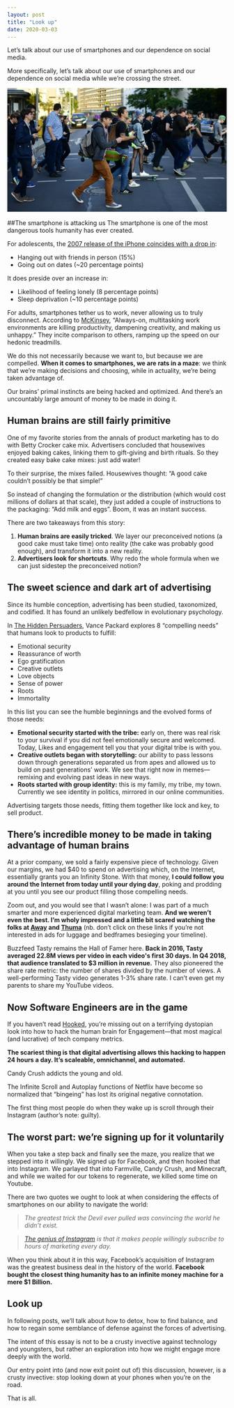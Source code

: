```yaml
---
layout: post
title: "Look up"
date: 2020-03-03
---
```


Let’s talk about our use of smartphones and our dependence on social media. 

More specifically, let’s talk about our use of smartphones and our dependence on social media while we’re crossing the street.


![Distracted Walking](/assets/images/distracted_walking.jpeg)


##The smartphone is attacking us
The smartphone is one of the most dangerous tools humanity has ever created. 

For adolescents, the [2007 release of the iPhone coincides with a drop in](https://www.theatlantic.com/magazine/archive/2017/09/has-the-smartphone-destroyed-a-generation/534198/):
* Hanging out with friends in person (15%)
* Going out on dates (~20 percentage points)

It does preside over an increase in:
* Likelihood of feeling lonely (8 percentage points)
* Sleep deprivation (~10 percentage points)

For adults, smartphones tether us to work, never allowing us to truly disconnect. According to [McKinsey](https://www.mckinsey.com/business-functions/organization/our-insights/recovering-from-information-overload), “Always-on, multitasking work environments are killing productivity, dampening creativity, and making us unhappy.” They incite comparison to others, ramping up the speed on our hedonic treadmills. 

We do this not necessarily because we want to, but because we are compelled. **When it comes to smartphones, we are rats in a maze**: we think that we’re making decisions and choosing, while in actuality, we’re being taken advantage of. 

Our brains’ primal instincts are being hacked and optimized. And there’s an uncountably large amount of money to be made in doing it. 


## Human brains are still fairly primitive
One of my favorite stories from the annals of product marketing has to do with Betty Crocker cake mix. Advertisers concluded that housewives enjoyed baking cakes, linking them to gift-giving and birth rituals. So they created easy bake cake mixes: just add water!

To their surprise, the mixes failed. Housewives thought: “A good cake couldn’t possibly be that simple!” 

So instead of changing the formulation or the distribution (which would cost millions of dollars at that scale), they just added a couple of instructions to the packaging: “Add milk and eggs”. Boom, it was an instant success.

There are two takeaways from this story:
1. **Human brains are easily tricked**. We layer our preconceived notions (a good cake must take time) onto reality (the cake was probably good enough), and transform it into a new reality.
2. **Advertisers look for shortcuts**. Why redo the whole formula when we can just sidestep the preconceived notion?


## The sweet science and dark art of advertising 
Since its humble conception, advertising has been studied, taxonomized, and codified. It has found an unlikely bedfellow in evolutionary psychology.

In [The Hidden Persuaders](https://www.igpub.com/hidden-persuaders/), Vance Packard explores 8 “compelling needs” that humans look to products to fulfill:
* Emotional security
* Reassurance of worth
* Ego gratification
* Creative outlets
* Love objects
* Sense of power
* Roots
* Immortality

In this list you can see the humble beginnings and the evolved forms of those needs:
* **Emotional security started with the tribe:** early on, there was real risk to your survival if you did not feel emotionally secure and welcomed. Today, Likes and engagement tell you that your digital tribe is with you.
* **Creative outlets began with storytelling:** our ability to pass lessons down through generations separated us from apes and allowed us to build on past generations’ work. We see that right now in memes—remixing and evolving past ideas in new ways.
* **Roots started with group identity:** this is my family, my tribe, my town. Currently we see identity in politics, mirrored in our online communities.

Advertising targets those needs, fitting them together like lock and key, to sell product. 


## There’s incredible money to be made in taking advantage of human brains
At a prior company, we sold a fairly expensive piece of technology. Given our margins, we had $40 to spend on advertising which, on the Internet, essentially grants you an Infinity Stone. With that money, **I could follow you around the Internet from today until your dying day**, poking and prodding at you until you see our product filling those compelling needs.

Zoom out, and you would see that I wasn’t alone: I was part of a much smarter and more experienced digital marketing team. **And we weren’t even the best. I’m wholy impressed and a little bit scared watching the folks at [Away](https://www.awaytravel.com/) and [Thuma](https://www.thuma.co/products/the-bed)** (nb. don’t click on these links if you’re not interested in ads for luggage and bedframes besieging your timeline). 

Buzzfeed Tasty remains the Hall of Famer here. **Back in 2016, Tasty averaged 22.8M views per video in each video's first 30 days. In Q4 2018, that audience translated to $3 million in revenue.** They also pioneered the share rate metric: the number of shares divided by the number of views. A well-performing Tasty video generates 1-3% share rate. I can’t even get my parents to share my YouTube videos.


## Now Software Engineers are in the game
If you haven’t read [Hooked](https://www.nirandfar.com/hooked/), you’re missing out on a terrifying dystopian look into how to hack the human brain for Engagement—that most magical (and lucrative) of tech company metrics.

**The scariest thing is that digital advertising allows this hacking to happen 24 hours a day. It’s scaleable, omnichannel, and automated.**

Candy Crush addicts the young and old.

The Infinite Scroll and Autoplay functions of Netflix have become so normalized that “bingeing” has lost its original negative connotation.

The first thing most people do when they wake up is scroll through their Instagram (author’s note: guilty).


## The worst part: we’re signing up for it voluntarily
When you take a step back and finally see the maze, you realize that we stepped into it willingly. We signed up for Facebook, and then hooked that into Instagram. We parlayed that into Farmville, Candy Crush, and Minecraft, and while we waited for our tokens to regenerate, we killed some time on Youtube. 

There are two quotes we ought to look at when considering the effects of smartphones on our ability to navigate the world:

> *The greatest trick the Devil ever pulled was convincing the world he didn’t exist.* 

> *[The genius of Instagram](https://news.ycombinator.com/item?id=17537299) is that it makes people willingly subscribe to hours of marketing every day.* 


When you think about it in this way, Facebook’s acquisition of Instagram was the greatest business deal in the history of the world. **Facebook bought the closest thing humanity has to an infinite money machine for a mere $1 Billion.**


## Look up
In following posts, we’ll talk about how to detox, how to find balance, and how to regain some semblance of defense against the forces of advertising. 

The intent of this essay is not to be a crusty invective against technology and youngsters, but rather an exploration into how we might engage more deeply with the world. 

Our entry point into (and now exit point out of) this discussion, however, is a crusty invective: stop looking down at your phones when you’re on the road. 

That is all. 

